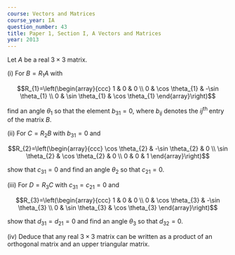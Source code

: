 ```yaml
---
course: Vectors and Matrices
course_year: IA
question_number: 43
title: Paper 1, Section I, A Vectors and Matrices
year: 2013
---
```




Let $A$ be a real $3 \times 3$ matrix.

(i) For $B=R_{1} A$ with

$$R_{1}=\left(\begin{array}{ccc}
1 & 0 & 0 \\
0 & \cos \theta_{1} & -\sin \theta_{1} \\
0 & \sin \theta_{1} & \cos \theta_{1}
\end{array}\right)$$

find an angle $\theta_{1}$ so that the element $b_{31}=0$, where $b_{i j}$ denotes the $i j^{\text {th }}$ entry of the matrix $B$.

(ii) For $C=R_{2} B$ with $b_{31}=0$ and

$$R_{2}=\left(\begin{array}{ccc}
\cos \theta_{2} & -\sin \theta_{2} & 0 \\
\sin \theta_{2} & \cos \theta_{2} & 0 \\
0 & 0 & 1
\end{array}\right)$$

show that $c_{31}=0$ and find an angle $\theta_{2}$ so that $c_{21}=0$.

(iii) For $D=R_{3} C$ with $c_{31}=c_{21}=0$ and

$$R_{3}=\left(\begin{array}{ccc}
1 & 0 & 0 \\
0 & \cos \theta_{3} & -\sin \theta_{3} \\
0 & \sin \theta_{3} & \cos \theta_{3}
\end{array}\right)$$

show that $d_{31}=d_{21}=0$ and find an angle $\theta_{3}$ so that $d_{32}=0$.

(iv) Deduce that any real $3 \times 3$ matrix can be written as a product of an orthogonal matrix and an upper triangular matrix.